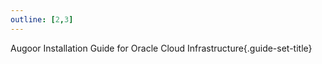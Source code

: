 ```yaml
---
outline: [2,3]
---
```

Augoor Installation Guide for Oracle Cloud Infrastructure{.guide-set-title}

<!--@include: ../parts/installation.md-->